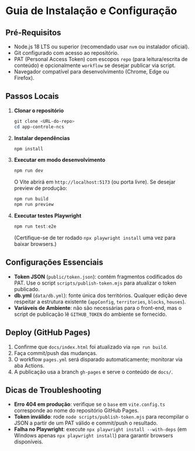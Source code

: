 # Guia de Instalação e Configuração

## Pré-Requisitos
- Node.js 18 LTS ou superior (recomendado usar `nvm` ou instalador oficial).
- Git configurado com acesso ao repositório.
- PAT (Personal Access Token) com escopos `repo` (para leitura/escrita de conteúdo) e opcionalmente `workflow` se desejar publicar via script.
- Navegador compatível para desenvolvimento (Chrome, Edge ou Firefox).

## Passos Locais
1. **Clonar o repositório**
   ```powershell
   git clone <URL-do-repo>
   cd app-controle-ncs
   ```
2. **Instalar dependências**
   ```powershell
   npm install
   ```
3. **Executar em modo desenvolvimento**
   ```powershell
   npm run dev
   ```
   O Vite abrirá em `http://localhost:5173` (ou porta livre). Se desejar preview de produção:
   ```powershell
   npm run build
   npm run preview
   ```
4. **Executar testes Playwright**
   ```powershell
   npm run test:e2e
   ```
   (Certifique-se de ter rodado `npx playwright install` uma vez para baixar browsers.)

## Configurações Essenciais
- **Token JSON** (`public/token.json`): contém fragmentos codificados do PAT. Use o script `scripts/publish-token.mjs` para atualizar o token publicado.
- **db.yml** (`data/db.yml`): fonte única dos territórios. Qualquer edição deve respeitar a estrutura existente (`appConfig`, `territories`, `blocks`, `houses`).
- **Variáveis de Ambiente**: não são necessárias para o front-end, mas o script de publicação lê `GITHUB_TOKEN` do ambiente se fornecido.

## Deploy (GitHub Pages)
1. Confirme que `docs/index.html` foi atualizado via `npm run build`.
2. Faça commit/push das mudanças.
3. O workflow `pages.yml` será disparado automaticamente; monitorar via aba Actions.
4. A publicação usa a branch `gh-pages` e serve o conteúdo de `docs/`.

## Dicas de Troubleshooting
- **Erro 404 em produção**: verifique se o `base` em `vite.config.ts` corresponde ao nome do repositório GitHub Pages.
- **Token inválido**: rode `node scripts/publish-token.mjs` para recompilar o JSON a partir de um PAT válido e commit/push o resultado.
- **Falha no Playwright**: execute `npx playwright install --with-deps` (em Windows apenas `npx playwright install`) para garantir browsers disponíveis.

